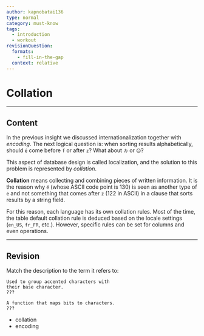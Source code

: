 ```yaml
---
author: kapnobatai136
type: normal
category: must-know
tags:
  - introduction
  - workout
revisionQuestion:
  formats:
    - fill-in-the-gap
  context: relative
---
```


# Collation


---

## Content

In the previous insight we discussed internationalization together with *encoding*. The next logical question is: when sorting results alphabetically, should `é` come before `f` or after `z`? What about `カ` or `😊`?

This aspect of database design is called localization, and the solution to this problem is represented by *collation*.

**Collation** means collecting and combining pieces of written information. It is the reason why `é` (whose ASCII code point is 130) is seen as another type of `e` and not something that comes after `z` (122 in ASCII) in a clause that sorts results by a string field.

For this reason, each language has its own collation rules. Most of the time, the table default collation rule is deduced based on the locale settings (`en_US`, `fr_FR`, etc.). However, specific rules can be set for columns and even operations.


---

## Revision

Match the description to the term it refers to:

```plain-text
Used to group accented characters with
their base character.
???

A function that maps bits to characters.
???
```

- collation
- encoding
